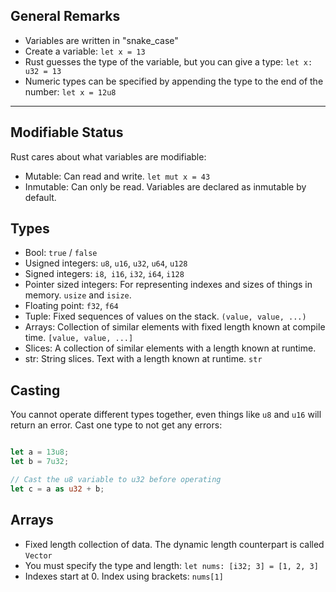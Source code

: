 ## General Remarks
- Variables are written in "snake_case"
- Create a variable: `let x = 13`
- Rust guesses the type of the variable, but you can give a type: `let x: u32 = 13`
- Numeric types can be specified by appending the type to the end of the number: `let x = 12u8`

------

## Modifiable Status
Rust cares about what variables are modifiable:

- Mutable: Can read and write. `let mut x = 43`
- Inmutable: Can only be read. Variables are declared as inmutable by default.


## Types

- Bool: `true` / `false`
- Usigned integers: `u8`, `u16`, `u32`, `u64`, `u128`
- Signed integers: `i8`,` i16`, `i32`, `i64`, `i128`
- Pointer sized integers: For representing indexes and sizes of things in memory. `usize` and `isize`.
- Floating point: `f32`, `f64`
- Tuple: Fixed sequences of values on the stack. `(value, value, ...)`
- Arrays: Collection of similar elements with fixed length known at compile time. `[value, value, ...]`
- Slices: A collection of similar elements with a length known at runtime.
- str: String slices. Text with a length known at runtime. `str`


## Casting
You cannot operate different types together, even things like `u8` and `u16` will return an error. Cast one type to not get any errors:
```rust

let a = 13u8;
let b = 7u32;

// Cast the u8 variable to u32 before operating
let c = a as u32 + b;

```


## Arrays
- Fixed length collection of data. The dynamic length counterpart is called `Vector`
- You must specify the type and length: `let nums: [i32; 3] = [1, 2, 3]`
- Indexes start at 0. Index using brackets: `nums[1]`